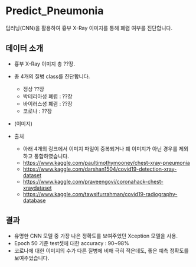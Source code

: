 # Predict_Pneumonia
딥러닝(CNN)을 활용하여 흉부 X-Ray 이미지를 통해 폐렴 여부를 진단합니다.

## 데이터 소개
- 흉부 X-Ray 이미지 총 ??장.
- 총 4개의 질병 class를 진단합니다.
  - 정상 ??장
  - 박테리아성 폐렴 : ??장
  - 바이러스성 폐렴 : ??장
  - 코로나 : ??장
  
- (이미지)
- 출처
  - 아래 4개의 링크에서 이미지 파일이 중복되거나 폐 이미지가 아닌 경우를 제외하고 통합하였습니다. 
  - https://www.kaggle.com/paultimothymooney/chest-xray-pneumonia
  - https://www.kaggle.com/darshan1504/covid19-detection-xray-dataset
  - https://www.kaggle.com/praveengovi/coronahack-chest-xraydataset
  - https://www.kaggle.com/tawsifurrahman/covid19-radiography-database
  

## 결과
- 유명한 CNN 모델 중 가장 나은 정확도를 보여주었던 Xception 모델을 사용.
- Epoch 50 기준 test셋에 대한 accuracy : 90~98%
- 코로나에 대한 이미지의 수가 다른 질병에 비해 극히 적은데도, 좋은 예측 정확도를 보여주었습니다.
